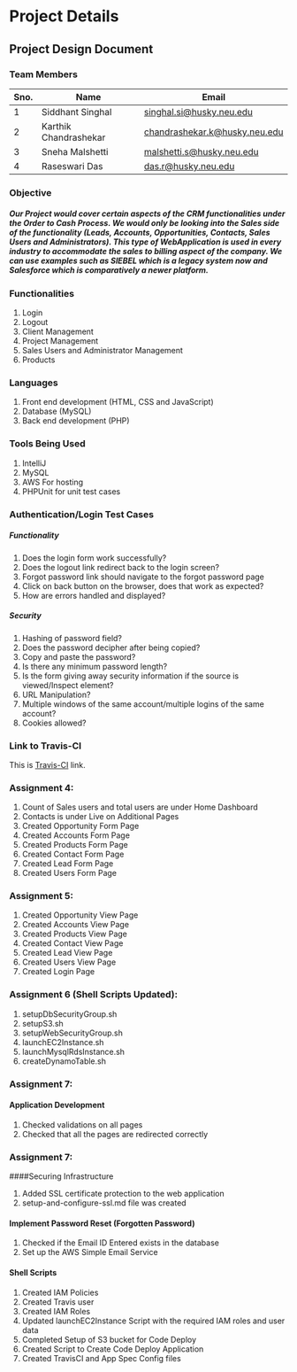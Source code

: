 # Project Details

## Project Design Document

### Team Members
Sno. | Name | Email
---- | ------------ | -------------
1    | Siddhant Singhal      | singhal.si@husky.neu.edu
2    | Karthik Chandrashekar | chandrashekar.k@husky.neu.edu
3    | Sneha Malshetti       | malshetti.s@husky.neu.edu
4    | Raseswari Das         | das.r@husky.neu.edu
 
### Objective

##### Our Project would cover certain aspects of the CRM functionalities under the Order to Cash Process. We would only be looking into the Sales side of the functionality (Leads, Accounts, Opportunities, Contacts, Sales Users and Administrators). This type of WebApplication is used in every industry to accommodate the sales to billing aspect of the company. We can use examples such as SIEBEL which is a legacy system now and Salesforce which is comparatively a newer platform.

### Functionalities
1. Login
2. Logout
3. Client Management
4. Project Management
5. Sales Users and Administrator Management
6. Products

### Languages
1. Front end development (HTML, CSS and JavaScript)
2. Database (MySQL)
3. Back end development (PHP)

### Tools Being Used
1. IntelliJ
2. MySQL
3. AWS For hosting
4. PHPUnit for unit test cases


### Authentication/Login Test Cases
##### Functionality
1.	Does the login form work successfully?
2.	Does the logout link redirect back to the login screen? 
3.	Forgot password link should navigate to the forgot password page
4.	Click on back button on the browser, does that work as expected?
5.	How are errors handled and displayed?
##### Security
1.	Hashing of password field?
2.	Does the password decipher after being copied?
3.	Copy and paste the password?
4.	Is there any minimum password length?
5.	Is the form giving away security information if the source is viewed/Inspect element?
6.	URL Manipulation?
7.	Multiple windows of the same account/multiple logins of the same account?
8.	Cookies allowed?


### Link to Travis-CI
This is [Travis-CI](https://travis-ci.com/el9sid/neu-csye6225-4 "Travis-Team_2") link.

### Assignment 4:
1.	Count of Sales users and total users are under Home Dashboard
2.	Contacts is under Live on Additional Pages
3.	Created Opportunity Form Page
4.	Created Accounts Form Page
5.	Created Products Form Page
6.	Created Contact Form Page
7.	Created Lead Form Page
8.  Created Users Form Page

### Assignment 5:
1.	Created Opportunity View Page
2.	Created Accounts View Page
3.	Created Products View Page
4.	Created Contact View Page
5.	Created Lead View Page
6.	Created Users View Page
7.	Created Login Page

### Assignment 6 (Shell Scripts Updated):
1. setupDbSecurityGroup.sh
2. setupS3.sh
3. setupWebSecurityGroup.sh 
4. launchEC2Instance.sh
5. launchMysqlRdsInstance.sh
6. createDynamoTable.sh

### Assignment 7:
#### Application Development
1. Checked validations on all pages
2. Checked that all the pages are redirected correctly

### Assignment 7:
####Securing Infrastructure
1. Added SSL certificate protection to the web application
2. setup-and-configure-ssl.md file was created

#### Implement Password Reset (Forgotten Password)
1. Checked if the Email ID Entered exists in the database
2. Set up the AWS Simple Email Service 

#### Shell Scripts
1. Created IAM Policies
2. Created Travis user
3. Created IAM Roles
4. Updated launchEC2Instance Script with the required IAM roles and user data
5. Completed Setup of S3 bucket for Code Deploy
6. Created Script to Create Code Deploy Application
7. Created TravisCI and App Spec Config files
